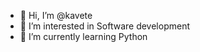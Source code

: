 - 👋 Hi, I’m @kavete
- 👀 I’m interested in Software development
- 🌱 I’m currently learning Python 

<!---
kavete/kavete is a ✨ special ✨ repository because its `README.md` (this file) appears on your GitHub profile.
You can click the Preview link to take a look at your changes.
--->
